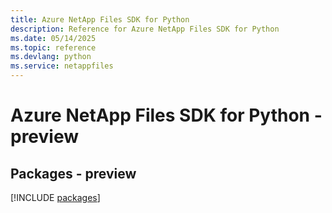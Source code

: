 ```yaml
---
title: Azure NetApp Files SDK for Python
description: Reference for Azure NetApp Files SDK for Python
ms.date: 05/14/2025
ms.topic: reference
ms.devlang: python
ms.service: netappfiles
---
```

# Azure NetApp Files SDK for Python - preview
## Packages - preview
[!INCLUDE [packages](netapp-files-index.md)]